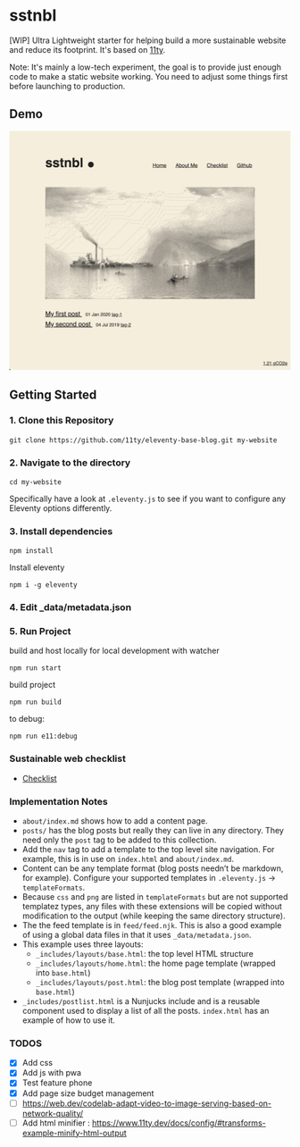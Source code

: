 # sstnbl

[WIP] Ultra Lightweight starter for helping build a more sustainable website and reduce its footprint. It's based on [11ty](https://github.com/11ty/eleventy).

Note: It's mainly a low-tech experiment, the goal is to provide just enough code to make a static website working. You need to adjust some things first before launching to production.

## Demo

[![demo sstnbl screenshot](./screenshot.jpg "Demo sstnbl screenshot")](https://sstnbl.bastiencornier.com)

## Getting Started

### 1. Clone this Repository

```
git clone https://github.com/11ty/eleventy-base-blog.git my-website
```

### 2. Navigate to the directory

```
cd my-website
```

Specifically have a look at `.eleventy.js` to see if you want to configure any Eleventy options differently.

### 3. Install dependencies

```
npm install
```

Install eleventy

```
npm i -g eleventy
```

### 4. Edit \_data/metadata.json

### 5. Run Project

build and host locally for local development with watcher

```
npm run start
```

build project

```
npm run build
```

to debug:

```
npm run e11:debug
```

### Sustainable web checklist

- [Checklist](src/sustainable-checklist.md)

### Implementation Notes

- `about/index.md` shows how to add a content page.
- `posts/` has the blog posts but really they can live in any directory. They need only the `post` tag to be added to this collection.
- Add the `nav` tag to add a template to the top level site navigation. For example, this is in use on `index.html` and `about/index.md`.
- Content can be any template format (blog posts needn’t be markdown, for example). Configure your supported templates in `.eleventy.js` -> `templateFormats`.
- Because `css` and `png` are listed in `templateFormats` but are not supported templatez types, any files with these extensions will be copied without modification to the output (while keeping the same directory structure).
- The the feed template is in `feed/feed.njk`. This is also a good example of using a global data files in that it uses `_data/metadata.json`.
- This example uses three layouts:
  - `_includes/layouts/base.html`: the top level HTML structure
  - `_includes/layouts/home.html`: the home page template (wrapped into `base.html`)
  - `_includes/layouts/post.html`: the blog post template (wrapped into `base.html`)
- `_includes/postlist.html` is a Nunjucks include and is a reusable component used to display a list of all the posts. `index.html` has an example of how to use it.

### TODOS

- [x] Add css
- [x] Add js with pwa
- [x] Test feature phone
- [x] Add page size budget management
- [ ] https://web.dev/codelab-adapt-video-to-image-serving-based-on-network-quality/
- [ ] Add html minifier : https://www.11ty.dev/docs/config/#transforms-example-minify-html-output

